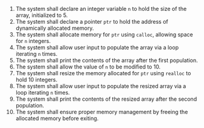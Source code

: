 1. The system shall declare an integer variable `n` to hold the size of the array, initialized to 5.
2. The system shall declare a pointer `ptr` to hold the address of dynamically allocated memory.
3. The system shall allocate memory for `ptr` using `calloc`, allowing space for `n` integers.
4. The system shall allow user input to populate the array via a loop iterating `n` times.
5. The system shall print the contents of the array after the first population.
6. The system shall allow the value of `n` to be modified to 10.
7. The system shall resize the memory allocated for `ptr` using `realloc` to hold 10 integers.
8. The system shall allow user input to populate the resized array via a loop iterating `n` times.
9. The system shall print the contents of the resized array after the second population.
10. The system shall ensure proper memory management by freeing the allocated memory before exiting.